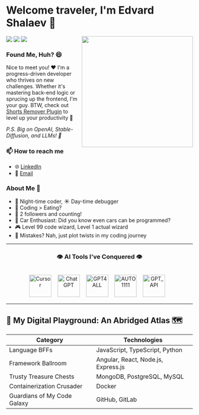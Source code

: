 # Welcome traveler, I'm Edvard Shalaev 👋

<img align="right" src="https://media2.giphy.com/media/wwg1suUiTbCY8H8vIA/200w.gif?cid=6c09b952mmm5zgskvx7ws67um89ns39yt1ietu3sxg6sy8h2&ep=v1_gifs_search&rid=200w.gif&ct=g" height="300px">

<!-- badges from https://github.com/pujux/badge-it#readme -->
<div>
  <img align="top" src="https://badges.pufler.dev/visits/bukomp/badge-it">
  <img  align="top" src="https://badges.pufler.dev/years/bukomp">
  <img  align="top" src="https://badges.pufler.dev/commits/yearly/bukomp">
</div>

### Found Me, Huh? 😄
Nice to meet you! ❤️ I'm a progress-driven developer who thrives on new challenges. Whether it's mastering back-end logic or sprucing up the frontend, I'm your guy. BTW, check out [Shorts Remover Plugin](https://github.com/bukomp/remove-shorts-plugin) to level up your productivity 🚀

_P.S. Big on OpenAI, Stable-Diffusion, and LLMs! 🌌_
### 📫 How to reach me
- 🌐 [LinkedIn](https://www.linkedin.com/in/edvardshalaev/)
- 📧 [Email](mailto:edvard@shalaev.com)
### About Me 🌱
- 🌙 Night-time coder, ☀️ Day-time debugger
- 🍔 Coding > Eating?
- 🌟 2 followers and counting!
- 🚗 Car Enthusiast: Did you know even cars can be programmed?
- 🎮 Level 99 code wizard, Level 1 actual wizard
- 🔄 Mistakes? Nah, just plot twists in my coding journey

---
<h3 align="center">👁️ AI Tools I've Conquered 👁️</h3>
<br>

<div align="center">
  <a href="https://www.cursor.sh" title="Cursor"><img src="https://www.cursor.sh/favicon.ico" alt="Cursor" width="60" height="60"/></a>ㅤ<!--invisible text on the left-->
  <a href="https://www.openai.com/chatgpt/" title="ChatGPT"><img src="https://www.openai.com/favicon.ico" alt="ChatGPT" width="60" height="60"/></a>ㅤ<!--invisible text on the left-->
  <a href="https://gpt4all.io/index.html" title="GPT4ALL"><img src="https://gpt4all.io/gpt4all-128.png" alt="GPT4ALL" width="60" height="60"/></a>ㅤ<!--invisible text on the left-->
  <a href="https://github.com/AUTOMATIC1111/stable-diffusion-webui" title="AUTO1111"><img src="https://avatars.githubusercontent.com/u/20920490?v=4" alt="AUTO1111" width="60" height="60"/></a>ㅤ<!--invisible text on the left-->
  <a href="https://platform.openai.com/docs/api-reference" title="GPT_API"><img src="https://openaiapi-site.azureedge.net/public-assets/d/4c56d72f06/favicon.png" alt="GPT_API" width="60" height="60"/></a>ㅤ<!--invisible text on the left-->
  <!--
    not yet mastered
    <a href="https://www.bloop.ai" title="bloop.ai"><img src="https://www.bloop.ai/favicon.ico" alt="bloop.ai" width="60" height="60"/></a> 
  -->
</div>

---
## 🎉 My Digital Playground: An Abridged Atlas 🗺️

| Category                     | Technologies          |
|------------------------------|-----------------------|
| Language BFFs                | JavaScript, TypeScript, Python |
| Framework Ballroom           | Angular, React, Node.js, Express.js        |
| Trusty Treasure Chests       | MongoDB, PostgreSQL, MySQL                  |
| Containerization Crusader    | Docker                                        |
| Guardians of My Code Galaxy  | GitHub, GitLab   
